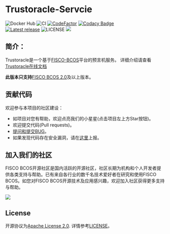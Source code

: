 # Trustoracle-Servcie

![Docker Hub](https://github.com/WeBankBlockchain/Trustoracle-Service/workflows/Docker%20Hub/badge.svg)
![CI](https://github.com/WeBankBlockchain/Trustoracle-Service/workflows/CI/badge.svg)
[![CodeFactor](https://www.codefactor.io/repository/github/webankblockchain/trustoracle-service/badge)](https://www.codefactor.io/repository/github/webankblockchain/trustoracle-service)
[![Codacy Badge](https://app.codacy.com/project/badge/Grade/8f8d7f6ba47f404d94f786dc505c9797)](https://www.codacy.com/gh/WeBankBlockchain/Trustoracle-Service/dashboard?utm_source=github.com&amp;utm_medium=referral&amp;utm_content=WeBankBlockchain/Trustoracle-Service&amp;utm_campaign=Badge_Grade)
<br />
[![Latest release](https://img.shields.io/github/release/WeBankBlockchain/Trustoracle-Service.svg)](https://github.com/WeBankBlockchain/Trustoracle-Service/releases/latest)
![LICENSE](https://img.shields.io/github/license/WeBankBlockchain/Trustoracle-Service)
<a href="https://github.com/WeBankBlockchain/Trustoracle-Service"><img src="https://sloc.xyz/github/WeBankBlockchain/Trustoracle-Service" /></a>

## 简介：  
   
   Trustoracle是一个基于[FISCO-BCOS](https://github.com/FISCO-BCOS/FISCO-BCOS)平台的预言机服务。
   详细介绍请查看[Trustoracle在线文档](https://trustoracle.readthedocs.io/)

   
**此版本只支持**[FISCO BCOS 2.0](https://fisco-bcos-documentation.readthedocs.io/zh_CN/latest/)及以上版本。

       
## 贡献代码
欢迎参与本项目的社区建设：
- 如项目对您有帮助，欢迎点亮我们的小星星(点击项目左上方Star按钮)。
- 欢迎提交代码(Pull requests)。
- [提问和提交BUG](https://github.com/WeBankBlockchain/Trustoracle-Service/issues)。
- 如果发现代码存在安全漏洞，请在[这里](https://security.webank.com)上报。

## 加入我们的社区

FISCO BCOS开源社区是国内活跃的开源社区，社区长期为机构和个人开发者提供各类支持与帮助。已有来自各行业的数千名技术爱好者在研究和使用FISCO BCOS。如您对FISCO BCOS开源技术及应用感兴趣，欢迎加入社区获得更多支持与帮助。


![](https://media.githubusercontent.com/media/FISCO-BCOS/LargeFiles/master/images/QR_image.png)

## License

开源协议为[Apache License 2.0](http://www.apache.org/licenses/). 详情参考[LICENSE](../LICENSE)。
    

